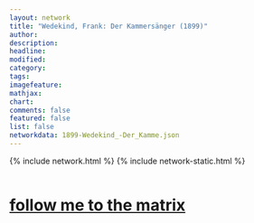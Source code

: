 ```yaml
---
layout: network
title: "Wedekind, Frank: Der Kammersänger (1899)"
author:
description:
headline:
modified:
category:
tags: 
imagefeature: 
mathjax: 
chart: 
comments: false
featured: false
list: false
networkdata: 1899-Wedekind_-Der_Kamme.json
---
```

{% include network.html %}
{% include network-static.html %}
<div class="row">
  <div class="small-5 small-centered columns"><a href="/matrix3"><h1>follow me to the matrix</h1></a>
</div>
</div>
